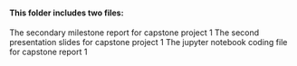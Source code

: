 #### This folder includes two files:
The secondary milestone report for capstone project 1
The second presentation slides for capstone project 1
The jupyter notebook coding file for capstone report 1
